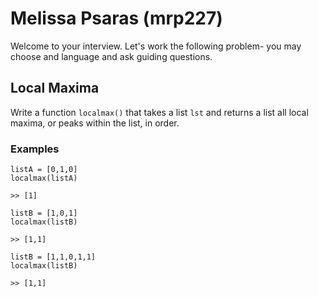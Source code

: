 
# Melissa Psaras (mrp227)
Welcome to your interview. Let's work the following problem- you may choose and language and ask guiding questions.

## Local Maxima
Write a function `localmax()` that takes a list `lst` and returns a list all local maxima, or peaks within the list, in order.

### Examples
	
```
listA = [0,1,0]
localmax(listA)

>> [1]
```

```
listB = [1,0,1]
localmax(listB)

>> [1,1]
```

```
listB = [1,1,0,1,1]
localmax(listB)

>> [1,1]
```